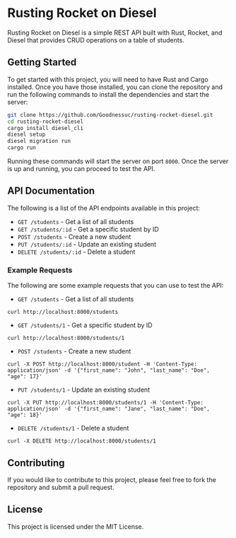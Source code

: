 # Rusting Rocket on Diesel 

Rusting Rocket on Diesel is a simple REST API built with Rust, Rocket, and Diesel that provides CRUD operations on a table of students.

## Getting Started

To get started with this project, you will need to have Rust and Cargo installed. Once you have those installed, you can clone the repository and run the following commands to install the dependencies and start the server:

```sh
git clone https://github.com/Goodnessuc/rusting-rocket-diesel.git
cd rusting-rocket-diesel
cargo install diesel_cli
diesel setup
diesel migration run
cargo run
```

Running these commands will start the server on port `8000`. Once the server is up and running, you can proceed to test the API.

## API Documentation

The following is a list of the API endpoints available in this project:

- `GET /students` - Get a list of all students
- `GET /students/:id` - Get a specific student by ID
- `POST /students` - Create a new student
- `PUT /students/:id` - Update an existing student
- `DELETE /students/:id` - Delete a student

### Example Requests

The following are some example requests that you can use to test the API:

- `GET /students` - Get a list of all students

```
curl http://localhost:8000/students
```

- `GET /students/1` - Get a specific student by ID

```
curl http://localhost:8000/students/1
```

- `POST /students` - Create a new student

```
curl -X POST http://localhost:8000/student -H 'Content-Type: application/json' -d '{"first_name": "John", "last_name": "Doe", "age": 17}'
```

- `PUT /students/1` - Update an existing student

```
curl -X PUT http://localhost:8000/students/1 -H 'Content-Type: application/json' -d '{"first_name": "Jane", "last_name": "Doe", "age": 18}'
```

- `DELETE /students/1` - Delete a student

```
curl -X DELETE http://localhost:8000/students/1
```

## Contributing

If you would like to contribute to this project, please feel free to fork the repository and submit a pull request.

## License

This project is licensed under the MIT License.
